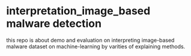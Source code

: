 # interpretation_image_based malware detection
this repo is about demo and evaluation on interpreting image-based malware dataset on machine-learning by varities of explaining methods.
